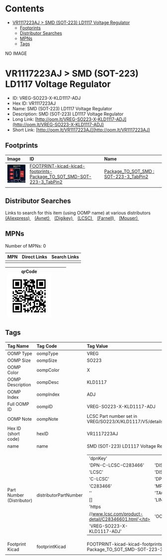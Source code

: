 



Contents
========

* [VR1117223AJ > SMD (SOT-223) LD1117 Voltage Regulator](#vr1117223aj--smd-sot-223-ld1117-voltage-regulator)
	* [Footprints](#footprints)
	* [Distributor Searches](#distributor-searches)
	* [MPNs](#mpns)
	* [Tags](#tags)
  
NO IMAGE  
# VR1117223AJ > SMD (SOT-223) LD1117 Voltage Regulator

- ID: VREG-SO223-X-KLD1117-ADJ
- Hex ID: VR1117223AJ
- Name: SMD (SOT-223) LD1117 Voltage Regulator
- Description: SMD (SOT-223) LD1117 Voltage Regulator
- Long Link: [http://oom.lt/VREG-SO223-X-KLD1117-ADJ](http://oom.lt/VREG-SO223-X-KLD1117-ADJ)
- Short Link: [http://oom.lt/VR1117223AJ](http://oom.lt/VR1117223AJ)

## Footprints
  

|Image|ID|Name|
| :--- | :--- | :--- |
|[![](https://raw.githubusercontent.com/oomlout/oomlout_OOMP_eda_V2/main/FOOTPRINT/kicad/kicad-footprints/Package_TO_SOT_SMD/SOT-223-3_TabPin2/image_140.png)](https://github.com/oomlout/oomlout_OOMP_eda_V2/tree/main/FOOTPRINT/kicad/kicad-footprints/Package_TO_SOT_SMD/SOT-223-3_TabPin2/)|[FOOTPRINT-kicad-kicad-footprints-Package_TO_SOT_SMD-SOT-223-3_TabPin2](https://github.com/oomlout/oomlout_OOMP_eda_V2/tree/main/FOOTPRINT/kicad/kicad-footprints/Package_TO_SOT_SMD/SOT-223-3_TabPin2/)|[Package_TO_SOT_SMD : SOT-223-3_TabPin2](https://github.com/oomlout/oomlout_OOMP_eda_V2/tree/main/FOOTPRINT/kicad/kicad-footprints/Package_TO_SOT_SMD/SOT-223-3_TabPin2/)|
||||

## Distributor Searches
  
Links to search for this item (using OOMP name) at various distributors  
[(Aliexpress) ](https://www.aliexpress.com/wholesale?SearchText=1117SMD+SOT-223+LD1117+Voltage+Regulator)&nbsp;&nbsp;&nbsp;[(Avnet) ](https://www.avnet.com/shop/us/search/SMD+SOT-223+LD1117+Voltage+Regulator)&nbsp;&nbsp;&nbsp;[(Digikey) ](https://www.digikey.co.uk/en/products/result?s=SMD+SOT-223+LD1117+Voltage+Regulator)&nbsp;&nbsp;&nbsp;[(LCSC) ](https://www.lcsc.com/search?q=SMD+SOT-223+LD1117+Voltage+Regulator)&nbsp;&nbsp;&nbsp;[(Farnell) ](https://uk.farnell.com/search?st=SMD+SOT-223+LD1117+Voltage+Regulator)&nbsp;&nbsp;&nbsp;[(Mouser) ](https://www.mouser.com/c/?q=SMD+SOT-223+LD1117+Voltage+Regulator)&nbsp;&nbsp;&nbsp;
## MPNs
  
Number of MPNs: 0  

|MPN|Direct Links|Search Links|
| :--- | :--- | :--- |
||||
  

|qrCode<br>[![](https://raw.githubusercontent.com/oomlout/oomlout_OOMP_parts_V2/main/VREG/SO223/X/KLD1117/ADJ/qrCode_140.png)](https://github.com/oomlout/oomlout_OOMP_parts_V2/tree/main/VREG/SO223/X/KLD1117/ADJ/qrCode.png)||||
| :---: | :---: | :---: | :---: |

## Tags
  

|Tag Name|Tag Code|Tag Value|
| :--- | :--- | :--- |
|OOMP Type|oompType|VREG|
|OOMP Size|oompSize|SO223|
|OOMP Color|oompColor|X|
|OOMP Description|oompDesc|KLD1117|
|OOMP Index|oompIndex|ADJ|
|Full OOMP ID|oompID|VREG-SO223-X-KLD1117-ADJ|
|OOMP Note|oompNote|LCSC Part number set in VREG/SO223/X/KLD1117/V5/details2.py|
|Hex ID (short code)|hexID|VR1117223AJ|
|name|name|SMD (SOT-223) LD1117 Voltage Regulator|
|Part Number (Distributor)|distributorPartNumber|<table><tr><td>'dpnKey'</td></tr><tr><td> 'DPN-C-LCSC-C283466'</td><td> 'DISTRIBUTOR'</td></tr><tr><td> 'LCSC'</td><td> 'DISTRCODE'</td></tr><tr><td> 'C-LCSC'</td><td> 'DPN'</td></tr><tr><td> 'C283466'</td><td> 'MPN'</td></tr><tr><td> ''</td><td> 'TAGS'</td></tr><tr><td> []</td><td> 'LINK'</td></tr><tr><td> 'https</td></tr><tr><td>//www.lcsc.com/product-detail/C28346601.html'</td><td> 'OOMPID'</td></tr><tr><td> 'VREG-SO223-X-KLD1117-ADJ'</td></tr></table>|
|Footprint Kicad|footprintKicad|FOOTPRINT-kicad-kicad-footprints-Package_TO_SOT_SMD-SOT-223-3_TabPin2|
||||
